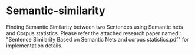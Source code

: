 # Semantic-similarity
Finding Semantic Similarity between two Sentences using Semantic nets and Corpus statistics. 
Please refer the attached research paper named :  "Sentence Similarity Based on Semantic Nets and corpus statistics.pdf" for implementation details.
